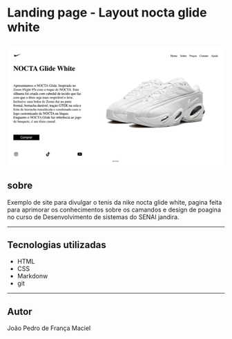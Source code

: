 # Landing page - Layout nocta glide white
![](./image.png)
---
## sobre
Exemplo de site para divulgar o tenis da nike nocta glide white, pagina feita para aprimorar os conhecimentos sobre os camandos e design de poagina no curso de Desenvolvimento de sistemas do SENAI jandira.

---
## Tecnologias utilizadas

- HTML
- CSS
- Markdonw
- git

---
## Autor 
João Pedro de França Maciel
